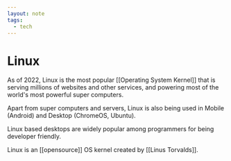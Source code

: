 ```yaml
---
layout: note
tags:
  - tech
---
```


# Linux

As of 2022, Linux is the most popular [[Operating System Kernel]] that is serving millions of websites and other services, and powering most of the world's most powerful super computers.

Apart from super computers and servers, Linux is also being used in Mobile (Android) and Desktop (ChromeOS, Ubuntu).

Linux based desktops are widely popular among programmers for being developer friendly.

Linux is an [[opensource]] OS kernel created by [[Linus Torvalds]].
